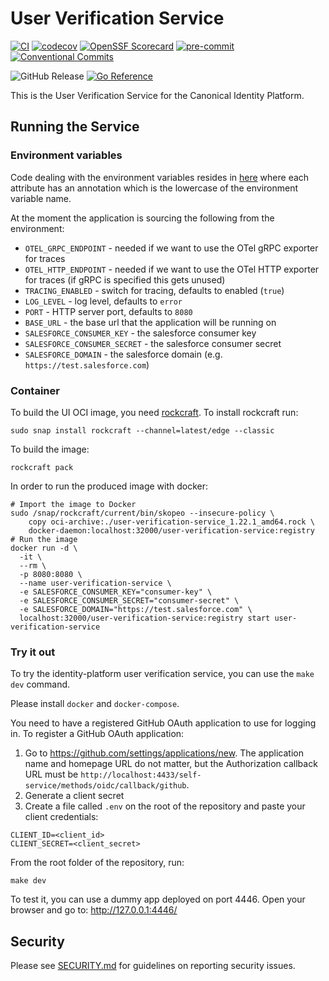# User Verification Service

[![CI](https://github.com/canonical/user-verification-service/actions/workflows/ci.yaml/badge.svg)](https://github.com/canonical/user-verification-service/actions/workflows/ci.yaml)
[![codecov](https://codecov.io/gh/canonical/user-verification-service/branch/main/graph/badge.svg?token=Aloh6MWghg)](https://codecov.io/gh/canonical/user-verification-service)
[![OpenSSF Scorecard](https://api.securityscorecards.dev/projects/github.com/canonical/user-verification-service/badge)](https://securityscorecards.dev/viewer/?platform=github.com&org=canonical&repo=user-verification-service)
[![pre-commit](https://img.shields.io/badge/pre--commit-enabled-brightgreen?logo=pre-commit)](https://github.com/pre-commit/pre-commit)
[![Conventional Commits](https://img.shields.io/badge/Conventional%20Commits-1.0.0-%23FE5196.svg)](https://conventionalcommits.org)

![GitHub Release](https://img.shields.io/github/v/release/canonical/user-verification-service)
[![Go Reference](https://pkg.go.dev/badge/github.com/canonical/user-verification-service.svg)](https://pkg.go.dev/github.com/canonical/user-verification-service)

This is the User Verification Service for the Canonical Identity Platform.

## Running the Service


### Environment variables

Code dealing with the environment variables resides
in [here](internal/config/specs.go) where each attribute has an annotation which
is the lowercase of the environment variable name.

At the moment the application is sourcing the following from the environment:

- `OTEL_GRPC_ENDPOINT` - needed if we want to use the OTel gRPC exporter for
  traces
- `OTEL_HTTP_ENDPOINT` - needed if we want to use the OTel HTTP exporter for
  traces (if gRPC is specified this gets unused)
- `TRACING_ENABLED` - switch for tracing, defaults to enabled (`true`)
- `LOG_LEVEL` - log level, defaults to `error`
- `PORT` - HTTP server port, defaults to `8080`
- `BASE_URL` - the base url that the application will be running on
- `SALESFORCE_CONSUMER_KEY` - the salesforce consumer key
- `SALESFORCE_CONSUMER_SECRET` - the salesforce consumer secret
- `SALESFORCE_DOMAIN` - the salesforce domain (e.g. `https://test.salesforce.com`)

### Container

To build the UI OCI image, you
need [rockcraft](https://canonical-rockcraft.readthedocs-hosted.com). To install
rockcraft run:

```shell
sudo snap install rockcraft --channel=latest/edge --classic
```

To build the image:

```shell
rockcraft pack
```

In order to run the produced image with docker:

```shell
# Import the image to Docker
sudo /snap/rockcraft/current/bin/skopeo --insecure-policy \
    copy oci-archive:./user-verification-service_1.22.1_amd64.rock \
    docker-daemon:localhost:32000/user-verification-service:registry
# Run the image
docker run -d \
  -it \
  --rm \
  -p 8080:8080 \
  --name user-verification-service \
  -e SALESFORCE_CONSUMER_KEY="consumer-key" \
  -e SALESFORCE_CONSUMER_SECRET="consumer-secret" \
  -e SALESFORCE_DOMAIN="https://test.salesforce.com" \
  localhost:32000/user-verification-service:registry start user-verification-service
```

### Try it out

To try the identity-platform user verification service, you can use the `make dev` command.

Please install `docker` and `docker-compose`.

You need to have a registered GitHub OAuth application to use for logging in.
To register a GitHub OAuth application:

1) Go to <https://github.com/settings/applications/new>. The application
   name and homepage URL do not matter, but the Authorization callback URL must
   be `http://localhost:4433/self-service/methods/oidc/callback/github`.
2) Generate a client secret
3) Create a file called `.env` on the root of the repository and paste your
   client credentials:

```shell
CLIENT_ID=<client_id>
CLIENT_SECRET=<client_secret>
```

From the root folder of the repository, run:
```shell
make dev
```

To test it, you can use a dummy app deployed on port 4446. Open your browser and go to:
http://127.0.0.1:4446/

## Security

Please see [SECURITY.md](https://github.com/canonical/user-verification-service/blob/main/SECURITY.md)
for guidelines on reporting security issues.

